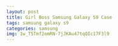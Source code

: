 ```yaml
---
layout: post
title: Girl Boss Samsung Galaxy S9 Case
tags: samsung galaxy s9
categories: samsung
img: 1w_T5Tmf2omRN-7jJKAu47tqQIc17F3l9
---
```

